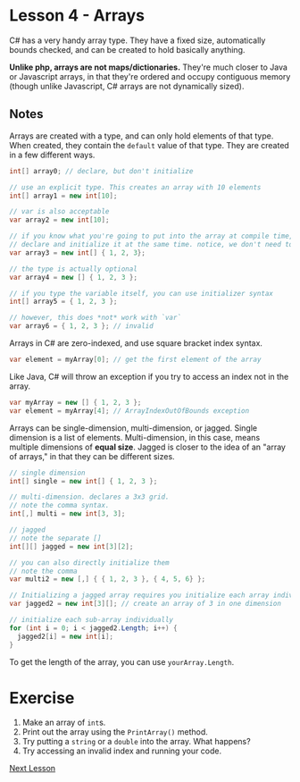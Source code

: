 # Lesson 4 - Arrays

C# has a very handy array type. They have a fixed size, automatically bounds checked, and can be created to hold basically anything.

**Unlike php, arrays are not maps/dictionaries.** They're much closer to Java or Javascript arrays, in that they're ordered and occupy contiguous memory (though unlike Javascript, C# arrays are not dynamically sized).

## Notes

Arrays are created with a type, and can only hold elements of that type. When created, they contain the `default` value of that type. They are created in a few different ways.

```csharp
int[] array0; // declare, but don't initialize

// use an explicit type. This creates an array with 10 elements
int[] array1 = new int[10];

// var is also acceptable
var array2 = new int[10];

// if you know what you're going to put into the array at compile time, you can
// declare and initialize it at the same time. notice, we don't need to specify a size
var array3 = new int[] { 1, 2, 3};

// the type is actually optional
var array4 = new [] { 1, 2, 3 };

// if you type the variable itself, you can use initializer syntax
int[] array5 = { 1, 2, 3 };

// however, this does *not* work with `var`
var array6 = { 1, 2, 3 }; // invalid
```

Arrays in C# are zero-indexed, and use square bracket index syntax.

```csharp
var element = myArray[0]; // get the first element of the array
```

Like Java, C# will throw an exception if you try to access an index not in the array.

```csharp
var myArray = new [] { 1, 2, 3 };
var element = myArray[4]; // ArrayIndexOutOfBounds exception
```

Arrays can be single-dimension, multi-dimension, or jagged. Single dimension is a list of elements. Multi-dimension, in this case, means multiple dimensions of **equal size**. Jagged is closer to the idea of an "array of arrays," in that they can be different sizes.

```csharp
// single dimension
int[] single = new int[] { 1, 2, 3 };

// multi-dimension. declares a 3x3 grid. 
// note the comma syntax.
int[,] multi = new int[3, 3];

// jagged
// note the separate []
int[][] jagged = new int[3][2];

// you can also directly initialize them
// note the comma
var multi2 = new [,] { { 1, 2, 3 }, { 4, 5, 6} };

// Initializing a jagged array requires you initialize each array individually.
var jagged2 = new int[3][]; // create an array of 3 in one dimension

// initialize each sub-array individually
for (int i = 0; i < jagged2.Length; i++) {
  jagged2[i] = new int[i];
}
```

To get the length of the array, you can use `yourArray.Length`. 

# Exercise

1. Make an array of `int`s.
2. Print out the array using the `PrintArray()` method.
3. Try putting a `string` or a `double` into the array. What happens?
4. Try accessing an invalid index and running your code.

[Next Lesson](5-Control-Flow.md)